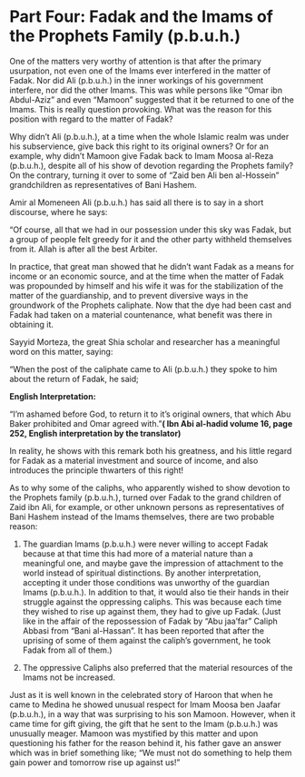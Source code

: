 Part Four: Fadak and the Imams of the Prophets Family (p.b.u.h.)
================================================================

One of the matters very worthy of attention is that after the primary
usurpation, not even one of the Imams ever interfered in the matter of
Fadak. Nor did Ali (p.b.u.h.) in the inner workings of his government
interfere, nor did the other Imams. This was while persons like “Omar
ibn Abdul-Aziz” and even “Mamoon” suggested that it be returned to one
of the Imams. This is really question provoking. What was the reason for
this position with regard to the matter of Fadak?

Why didn’t Ali (p.b.u.h.), at a time when the whole Islamic realm was
under his subservience, give back this right to its original owners? Or
for an example, why didn’t Mamoon give Fadak back to Imam Moosa al-Reza
(p.b.u.h.), despite all of his show of devotion regarding the Prophets
family? On the contrary, turning it over to some of “Zaid ben Ali ben
al-Hossein” grandchildren as representatives of Bani Hashem.

Amir al Momeneen Ali (p.b.u.h.) has said all there is to say in a short
discourse, where he says:

“Of course, all that we had in our possession under this sky was Fadak,
but a group of people felt greedy for it and the other party withheld
themselves from it. Allah is after all the best Arbiter.

In practice, that great man showed that he didn’t want Fadak as a means
for income or an economic source, and at the time when the matter of
Fadak was propounded by himself and his wife it was for the
stabilization of the matter of the guardianship, and to prevent
diversive ways in the groundwork of the Prophets caliphate. Now that the
dye had been cast and Fadak had taken on a material countenance, what
benefit was there in obtaining it.

Sayyid Morteza, the great Shia scholar and researcher has a meaningful
word on this matter, saying:

“When the post of the caliphate came to Ali (p.b.u.h.) they spoke to him
about the return of Fadak, he said;

**English Interpretation:**

“I’m ashamed before God, to return it to it’s original owners, that
which Abu Baker prohibited and Omar agreed with.”**( lbn Abi al-hadid
volume 16, page 252, English interpretation by the translator)**

In reality, he shows with this remark both his greatness, and his little
regard for Fadak as a material investment and source of income, and also
introduces the principle thwarters of this right!

As to why some of the caliphs, who apparently wished to show devotion to
the Prophets family (p.b.u.h.), turned over Fadak to the grand children
of Zaid ibn Ali, for example, or other unknown persons as
representatives of Bani Hashem instead of the Imams themselves, there
are two probable reason:

1. The guardian Imams (p.b.u.h.) were never willing to accept Fadak
because at that time this had more of a material nature than a
meaningful one, and maybe gave the impression of attachment to the world
instead of spiritual distinctions. By another interpretation, accepting
it under those conditions was unworthy of the guardian Imams (p.b.u.h.).
In addition to that, it would also tie their hands in their struggle
against the oppressing caliphs. This was because each time they wished
to rise up against them, they had to give up Fadak. (Just like in the
affair of the repossession of Fadak by “Abu jaa’far” Caliph Abbasi from
“Bani al-Hassan”. It has been reported that after the uprising of some
of them against the caliph’s government, he took Fadak from all of
them.)

2. The oppressive Caliphs also preferred that the material resources of
the Imams not be increased.

Just as it is well known in the celebrated story of Haroon that when he
came to Medina he showed unusual respect for Imam Moosa ben Jaafar
(p.b.u.h.), in a way that was surprising to his son Mamoon. However,
when it came time for gift giving, the gift that he sent to the Imam
(p.b.u.h.) was unusually meager. Mamoon was mystified by this matter and
upon questioning his father for the reason behind it, his father gave an
answer which was in brief something like; “We must not do something to
help them gain power and tomorrow rise up against us!”


